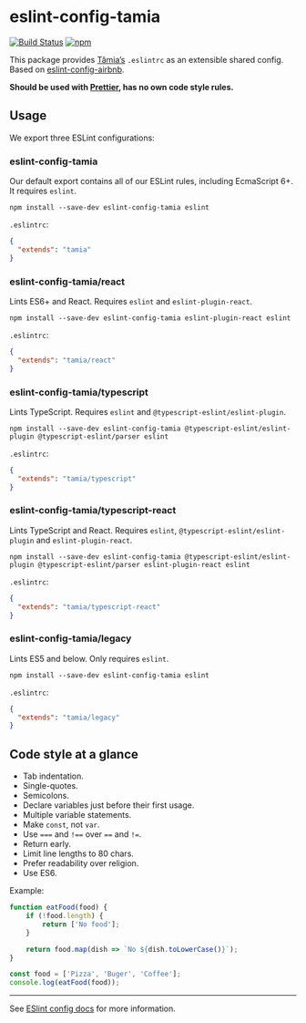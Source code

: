 # eslint-config-tamia

[![Build Status](https://travis-ci.org/tamiadev/eslint-config-tamia.svg)](https://travis-ci.org/tamiadev/eslint-config-tamia)
[![npm](https://img.shields.io/npm/v/eslint-config-tamia.svg)](https://www.npmjs.com/package/eslint-config-tamia)

This package provides [Tâmia’s](http://tamiadev.github.io/tamia/) `.eslintrc` as an extensible shared config. Based on [eslint-config-airbnb](https://github.com/airbnb/javascript/tree/master/packages/eslint-config-airbnb).

**Should be used with [Prettier](https://prettier.io/), has no own code style rules.**

## Usage

We export three ESLint configurations:

### eslint-config-tamia

Our default export contains all of our ESLint rules, including EcmaScript 6+. It requires `eslint`.

`npm install --save-dev eslint-config-tamia eslint`

`.eslintrc`:

```json
{
  "extends": "tamia"
}
```

### eslint-config-tamia/react

Lints ES6+ and React. Requires `eslint` and `eslint-plugin-react`.

`npm install --save-dev eslint-config-tamia eslint-plugin-react eslint`

`.eslintrc`:

```json
{
  "extends": "tamia/react"
}
```

### eslint-config-tamia/typescript

Lints TypeScript. Requires `eslint` and `@typescript-eslint/eslint-plugin`.

`npm install --save-dev eslint-config-tamia @typescript-eslint/eslint-plugin @typescript-eslint/parser eslint`

`.eslintrc`:

```json
{
  "extends": "tamia/typescript"
}
```

### eslint-config-tamia/typescript-react

Lints TypeScript and React. Requires `eslint`, `@typescript-eslint/eslint-plugin` and `eslint-plugin-react`.

`npm install --save-dev eslint-config-tamia @typescript-eslint/eslint-plugin @typescript-eslint/parser eslint-plugin-react eslint`

`.eslintrc`:

```json
{
  "extends": "tamia/typescript-react"
}
```

### eslint-config-tamia/legacy

Lints ES5 and below. Only requires `eslint`.

`npm install --save-dev eslint-config-tamia eslint`

`.eslintrc`:

```json
{
  "extends": "tamia/legacy"
}
```

## Code style at a glance

- Tab indentation.
- Single-quotes.
- Semicolons.
- Declare variables just before their first usage.
- Multiple variable statements.
- Make `const`, not `var`.
- Use `===` and `!==` over `==` and `!=`.
- Return early.
- Limit line lengths to 80 chars.
- Prefer readability over religion.
- Use ES6.

Example:

```javascript
function eatFood(food) {
	if (!food.length) {
		return ['No food'];
	}

	return food.map(dish => `No ${dish.toLowerCase()}`);
}

const food = ['Pizza', 'Buger', 'Coffee'];
console.log(eatFood(food));
```

---

See [ESlint config docs](http://eslint.org/docs/user-guide/configuring#extending-configuration-files) for more information.
